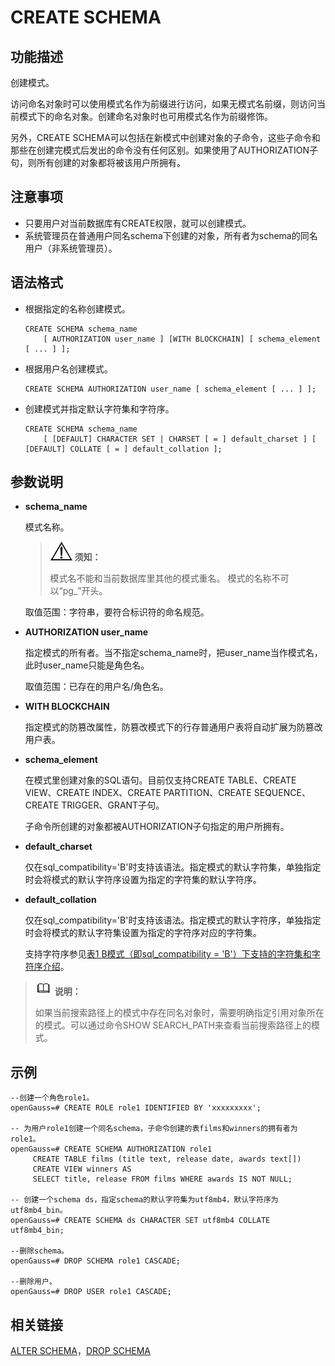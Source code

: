 # CREATE SCHEMA<a name="ZH-CN_TOPIC_0289901000"></a>

## 功能描述<a name="zh-cn_topic_0283137491_zh-cn_topic_0237122113_zh-cn_topic_0059777945_s8496918cf41f499098fc49523f02b0d8"></a>

创建模式。

访问命名对象时可以使用模式名作为前缀进行访问，如果无模式名前缀，则访问当前模式下的命名对象。创建命名对象时也可用模式名作为前缀修饰。

另外，CREATE SCHEMA可以包括在新模式中创建对象的子命令，这些子命令和那些在创建完模式后发出的命令没有任何区别。如果使用了AUTHORIZATION子句，则所有创建的对象都将被该用户所拥有。

## 注意事项<a name="zh-cn_topic_0283137491_zh-cn_topic_0237122113_zh-cn_topic_0059777945_s438fd9a3c5b84d16b7810533d50c71b9"></a>

-   只要用户对当前数据库有CREATE权限，就可以创建模式。
-   系统管理员在普通用户同名schema下创建的对象，所有者为schema的同名用户（非系统管理员）。

## 语法格式<a name="zh-cn_topic_0283137491_zh-cn_topic_0237122113_zh-cn_topic_0059777945_sf8fcd5db414748bcaa6b2f79f6247377"></a>

-   根据指定的名称创建模式。

    ```
    CREATE SCHEMA schema_name 
        [ AUTHORIZATION user_name ] [WITH BLOCKCHAIN] [ schema_element [ ... ] ];
    ```

-   根据用户名创建模式。

    ```
    CREATE SCHEMA AUTHORIZATION user_name [ schema_element [ ... ] ];
    ```

+ 创建模式并指定默认字符集和字符序。

  ```
  CREATE SCHEMA schema_name 
      [ [DEFAULT] CHARACTER SET | CHARSET [ = ] default_charset ] [ [DEFAULT] COLLATE [ = ] default_collation ];
  ```

  

## 参数说明<a name="zh-cn_topic_0283137491_zh-cn_topic_0237122113_zh-cn_topic_0059777945_s9930d6a2a74b406980e00129b1f4fe2c"></a>

-   **schema\_name**

    模式名称。

    >![](public_sys-resources/icon-notice.gif) **须知：** 
    >
    >模式名不能和当前数据库里其他的模式重名。
    >模式的名称不可以“pg\_”开头。

    取值范围：字符串，要符合标识符的命名规范。

-   **AUTHORIZATION user\_name**

    指定模式的所有者。当不指定schema\_name时，把user\_name当作模式名，此时user\_name只能是角色名。

    取值范围：已存在的用户名/角色名。

-   **WITH BLOCKCHAIN**

    指定模式的防篡改属性，防篡改模式下的行存普通用户表将自动扩展为防篡改用户表。

-   **schema\_element**

    在模式里创建对象的SQL语句。目前仅支持CREATE TABLE、CREATE VIEW、CREATE INDEX、CREATE PARTITION、CREATE SEQUENCE、CREATE TRIGGER、GRANT子句。

    子命令所创建的对象都被AUTHORIZATION子句指定的用户所拥有。
    
- **default\_charset**

  仅在sql\_compatibility='B'时支持该语法。指定模式的默认字符集，单独指定时会将模式的默认字符序设置为指定的字符集的默认字符序。

- **default\_collation**

  仅在sql\_compatibility='B'时支持该语法。指定模式的默认字符序，单独指定时会将模式的默认字符集设置为指定的字符序对应的字符集。

  支持字符序参见[表1 B模式（即sql\_compatibility = 'B'）下支持的字符集和字符序介绍](CREATE-TABLE.md#table8163190152)。


>![](public_sys-resources/icon-note.gif) **说明：** 
>
>如果当前搜索路径上的模式中存在同名对象时，需要明确指定引用对象所在的模式。可以通过命令SHOW SEARCH\_PATH来查看当前搜索路径上的模式。

## 示例<a name="zh-cn_topic_0283137491_zh-cn_topic_0237122113_zh-cn_topic_0059777945_s05e72232af5e4507aad1511c025d7617"></a>

```
--创建一个角色role1。
openGauss=# CREATE ROLE role1 IDENTIFIED BY 'xxxxxxxxx';

-- 为用户role1创建一个同名schema，子命令创建的表films和winners的拥有者为role1。
openGauss=# CREATE SCHEMA AUTHORIZATION role1
     CREATE TABLE films (title text, release date, awards text[])      
     CREATE VIEW winners AS         
     SELECT title, release FROM films WHERE awards IS NOT NULL;
     
-- 创建一个schema ds，指定schema的默认字符集为utf8mb4，默认字符序为utf8mb4_bin。
openGauss=# CREATE SCHEMA ds CHARACTER SET utf8mb4 COLLATE utf8mb4_bin;

--删除schema。
openGauss=# DROP SCHEMA role1 CASCADE;

--删除用户。
openGauss=# DROP USER role1 CASCADE;
```

## 相关链接<a name="zh-cn_topic_0283137491_zh-cn_topic_0237122113_zh-cn_topic_0059777945_sf210cb55e4884955b9809f27c7c55ce9"></a>

[ALTER SCHEMA](ALTER-SCHEMA.md)，[DROP SCHEMA](DROP-SCHEMA.md)

